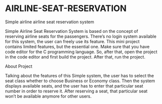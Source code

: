 # AIRLINE-SEAT-RESERVATION
Simple airline airline seat reservation system


Simple Airline Seat Reservation System is based on the concept of reserving airline seats for the passengers.
There’s no login system available for this system, the user can freely use its feature. This mini project contains limited features, but the essential one.
Make sure that you have code editor for the C programming language. So, after that, open the project in the code editor and first build the project. After that, run the project.

About Project


Talking about the features of this Simple system, the user has to select the seat class whether to choose Business or Economy class.
Then the system displays available seats, and the user has to enter that particular seat number in order to reserve it. 
After reserving a seat, that particular seat won’t be available anymore for other users.

